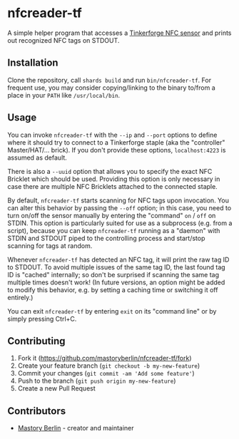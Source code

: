 # nfcreader-tf

A simple helper program that accesses a
[Tinkerforge NFC sensor](https://www.tinkerforge.com/doc/Hardware/Bricklets/NFC.html)
and prints out recognized NFC tags on STDOUT.

## Installation

Clone the repository, call `shards build` and run `bin/nfcreader-tf`.
For frequent use, you may consider copying/linking to the binary to/from a place
in your `PATH` like `/usr/local/bin`.

## Usage

You can invoke `nfcreader-tf` with the `--ip` and `--port` options to define
where it should try to connect to a Tinkerforge staple (aka the "controller"
Master/HAT/... brick). If you don't provide these options, `localhost:4223`
is assumed as default.

There is also a `--uuid` option that allows you to specify the exact NFC Bricklet
which should be used. Providing this option is only necessary in case
there are multiple NFC Bricklets attached to the connected staple.

By default, `nfcreader-tf` starts scanning for NFC tags upon invocation. You can
alter this behavior by passing the `--off` option; in this case, you need to turn
on/off the sensor manually by entering the "command" `on` / `off` on STDIN.
This option is particularly suited for use as a subprocess (e.g. from a script),
because you can keep `nfcreader-tf` running as a "daemon" with STDIN and STDOUT
piped to the controlling process and start/stop scanning for tags at random.

Whenever `nfcreader-tf` has detected an NFC tag, it will print the raw tag ID
to STDOUT. To avoid multiple issues of the same tag ID, the last found tag ID
is "cached" internally; so don't be surprised if scanning the same tag multiple
times doesn't work! (In future versions, an option might be added to modify
this behavior, e.g. by setting a caching time or switching it off entirely.)

You can exit `nfcreader-tf` by entering `exit` on its "command line" or
by simply pressing Ctrl+C.

## Contributing

1. Fork it (<https://github.com/mastoryberlin/nfcreader-tf/fork>)
2. Create your feature branch (`git checkout -b my-new-feature`)
3. Commit your changes (`git commit -am 'Add some feature'`)
4. Push to the branch (`git push origin my-new-feature`)
5. Create a new Pull Request

## Contributors

- [Mastory Berlin](https://github.com/mastoryberlin) - creator and maintainer
